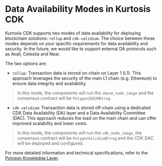 # Data Availability Modes in Kurtosis CDK

Kurtosis CDK supports two modes of data availability for deploying blockchain solutions: `rollup` and `cdk-validium`. The choice between these modes depends on your specific requirements for data availability and security. In the future, we would like to support external DA protocols such as Avail, Celestia and Near.

The two options are:

- `rollup`: Transaction data is stored on-chain on Layer 1 (L1). This approach leverages the security of the main L1 chain (e.g. Ethereum) to ensure data integrity and availability.

> In this mode, the components will run the `zkevm_node_image` and the consensus contract will be `PolygonZkEVMEtrog`.

- `cdk-validium`: Transaction data is stored off-chain using a dedicated CDK Data Availability (DA) layer and a Data Availability Committee (DAC). This approach reduces the load on the main chain and can offer improved scalability and lower costs.

> In this mode, the components will run the `cdk_node_image`, the consensus contract will be `PolygonValidiumEtrog` and the CDK DAC will be deployed and configured.

For more detailed information and technical specifications, refer to the [Polygon Knowledge Layer](https://docs.polygon.technology/cdk/spec/validium-vs-rollup/).
